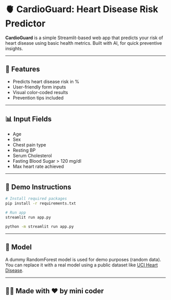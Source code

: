 # 🫀 CardioGuard: Heart Disease Risk Predictor

**CardioGuard** is a simple Streamlit-based web app that predicts your risk of heart disease using basic health metrics. Built with AI, for quick preventive insights.

---

## 🚀 Features

- Predicts heart disease risk in %
- User-friendly form inputs
- Visual color-coded results
- Prevention tips included

---

## 📊 Input Fields

- Age
- Sex
- Chest pain type
- Resting BP
- Serum Cholesterol
- Fasting Blood Sugar > 120 mg/dl
- Max heart rate achieved

---

## 🧪 Demo Instructions

```bash
# Install required packages
pip install -r requirements.txt

# Run app
streamlit run app.py

python -m streamlit run app.py
```

---

## 🧠 Model

A dummy RandomForest model is used for demo purposes (random data). You can replace it with a real model using a public dataset like [UCI Heart Disease](https://archive.ics.uci.edu/ml/datasets/Heart+Disease).

---

## 👨‍💻 Made with ❤️ by mini coder
